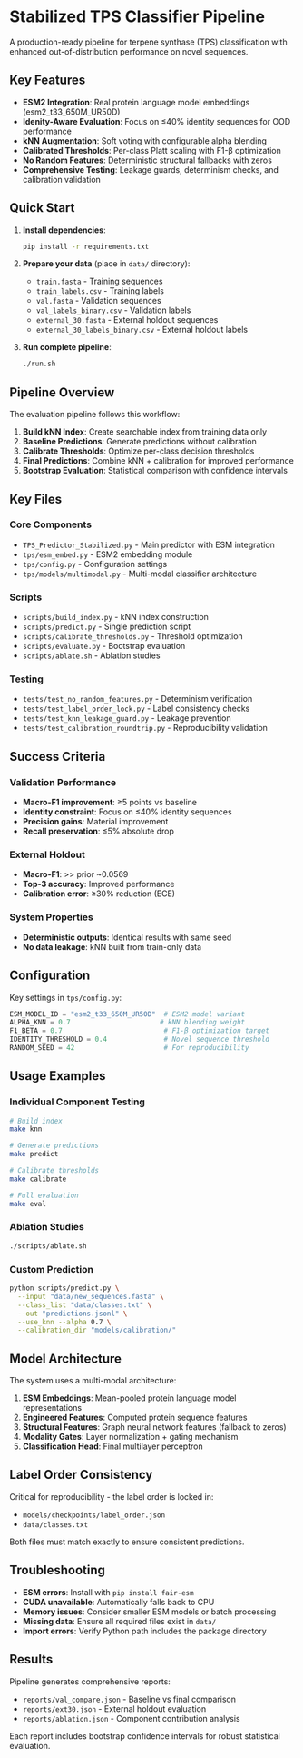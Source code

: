 # Stabilized TPS Classifier Pipeline

A production-ready pipeline for terpene synthase (TPS) classification with enhanced out-of-distribution performance on novel sequences.

## Key Features

- **ESM2 Integration**: Real protein language model embeddings (esm2_t33_650M_UR50D)
- **Idenity-Aware Evaluation**: Focus on ≤40% identity sequences for OOD performance
- **kNN Augmentation**: Soft voting with configurable alpha blending
- **Calibrated Thresholds**: Per-class Platt scaling with F1-β optimization
- **No Random Features**: Deterministic structural fallbacks with zeros
- **Comprehensive Testing**: Leakage guards, determinism checks, and calibration validation

## Quick Start

1. **Install dependencies**:
   ```bash
   pip install -r requirements.txt
   ```

2. **Prepare your data** (place in `data/` directory):
   - `train.fasta` - Training sequences
   - `train_labels.csv` - Training labels  
   - `val.fasta` - Validation sequences
   - `val_labels_binary.csv` - Validation labels
   - `external_30.fasta` - External holdout sequences
   - `external_30_labels_binary.csv` - External holdout labels

3. **Run complete pipeline**:
   ```bash
   ./run.sh
   ```

## Pipeline Overview

The evaluation pipeline follows this workflow:

1. **Build kNN Index**: Create searchable index from training data only
2. **Baseline Predictions**: Generate predictions without calibration
3. **Calibrate Thresholds**: Optimize per-class decision thresholds
4. **Final Predictions**: Combine kNN + calibration for improved performance
5. **Bootstrap Evaluation**: Statistical comparison with confidence intervals

## Key Files

### Core Components
- `TPS_Predictor_Stabilized.py` - Main predictor with ESM integration
- `tps/esm_embed.py` - ESM2 embedding module
- `tps/config.py` - Configuration settings
- `tps/models/multimodal.py` - Multi-modal classifier architecture

### Scripts
- `scripts/build_index.py` - kNN index construction
- `scripts/predict.py` - Single prediction script
- `scripts/calibrate_thresholds.py` - Threshold optimization
- `scripts/evaluate.py` - Bootstrap evaluation
- `scripts/ablate.sh` - Ablation studies

### Testing
- `tests/test_no_random_features.py` - Determinism verification
- `tests/test_label_order_lock.py` - Label consistency checks
- `tests/test_knn_leakage_guard.py` - Leakage prevention
- `tests/test_calibration_roundtrip.py` - Reproducibility validation

## Success Criteria

### Validation Performance
- **Macro-F1 improvement**: ≥5 points vs baseline
- **Identity constraint**: Focus on ≤40% identity sequences  
- **Precision gains**: Material improvement
- **Recall preservation**: ≤5% absolute drop

### External Holdout
- **Macro-F1**: >> prior ~0.0569
- **Top-3 accuracy**: Improved performance
- **Calibration error**: ≥30% reduction (ECE)

### System Properties
- **Deterministic outputs**: Identical results with same seed
- **No data leakage**: kNN built from train-only data

## Configuration

Key settings in `tps/config.py`:

```python
ESM_MODEL_ID = "esm2_t33_650M_UR50D"  # ESM2 model variant
ALPHA_KNN = 0.7                      # kNN blending weight
F1_BETA = 0.7                         # F1-β optimization target
IDENTITY_THRESHOLD = 0.4              # Novel sequence threshold
RANDOM_SEED = 42                      # For reproducibility
```

## Usage Examples

### Individual Component Testing
```bash
# Build index
make knn

# Generate predictions  
make predict

# Calibrate thresholds
make calibrate

# Full evaluation
make eval
```

### Ablation Studies
```bash
./scripts/ablate.sh
```

### Custom Prediction
```bash
python scripts/predict.py \
  --input "data/new_sequences.fasta" \
  --class_list "data/classes.txt" \
  --out "predictions.jsonl" \
  --use_knn --alpha 0.7 \
  --calibration_dir "models/calibration/"
```

## Model Architecture

The system uses a multi-modal architecture:

1. **ESM Embeddings**: Mean-pooled protein language model representations
2. **Engineered Features**: Computed protein sequence features  
3. **Structural Features**: Graph neural network features (fallback to zeros)
4. **Modality Gates**: Layer normalization + gating mechanism
5. **Classification Head**: Final multilayer perceptron

## Label Order Consistency

Critical for reproducibility - the label order is locked in:
- `models/checkpoints/label_order.json`
- `data/classes.txt`

Both files must match exactly to ensure consistent predictions.

## Troubleshooting

- **ESM errors**: Install with `pip install fair-esm`
- **CUDA unavailable**: Automatically falls back to CPU
- **Memory issues**: Consider smaller ESM models or batch processing
- **Missing data**: Ensure all required files exist in `data/`
- **Import errors**: Verify Python path includes the package directory

## Results

Pipeline generates comprehensive reports:

- `reports/val_compare.json` - Baseline vs final comparison
- `reports/ext30.json` - External holdout evaluation  
- `reports/ablation.json` - Component contribution analysis

Each report includes bootstrap confidence intervals for robust statistical evaluation.


